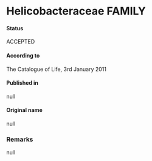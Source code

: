 Helicobacteraceae FAMILY
=======

#### Status
ACCEPTED

#### According to
The Catalogue of Life, 3rd January 2011

#### Published in
null

#### Original name
null

### Remarks
null